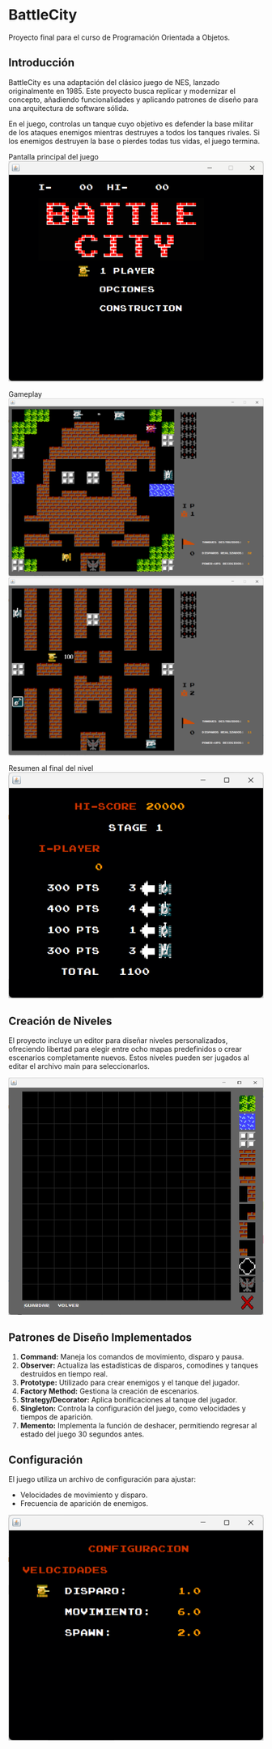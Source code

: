 # BattleCity
Proyecto final para el curso de Programación Orientada a Objetos.

## Introducción
BattleCity es una adaptación del clásico juego de NES, lanzado originalmente en 1985. Este proyecto busca replicar y modernizar el concepto, añadiendo funcionalidades y aplicando patrones de diseño para una arquitectura de software sólida.

En el juego, controlas un tanque cuyo objetivo es defender la base militar de los ataques enemigos mientras destruyes a todos los tanques rivales. Si los enemigos destruyen la base o pierdes todas tus vidas, el juego termina. 

Pantalla principal del juego
![Pantalla Principal](images/main.png)

Gameplay 
![Gameplay 1](images/gameplay1.png)
![Gameplay 2](images/gameplay2.png)

Resumen al final del nivel
![Estadísticas](images/stats.png)

## Creación de Niveles
El proyecto incluye un editor para diseñar niveles personalizados, ofreciendo libertad para elegir entre ocho mapas predefinidos o crear escenarios completamente nuevos. Estos niveles pueden ser jugados al editar el archivo main para seleccionarlos.

![Creación de Niveles](images/levelCreation.png)

## Patrones de Diseño Implementados
1. **Command:** Maneja los comandos de movimiento, disparo y pausa.
2. **Observer:** Actualiza las estadísticas de disparos, comodines y tanques destruidos en tiempo real.
3. **Prototype:** Utilizado para crear enemigos y el tanque del jugador.
4. **Factory Method:** Gestiona la creación de escenarios.
5. **Strategy/Decorator:** Aplica bonificaciones al tanque del jugador.
6. **Singleton:** Controla la configuración del juego, como velocidades y tiempos de aparición.
7. **Memento:** Implementa la función de deshacer, permitiendo regresar al estado del juego 30 segundos antes.

## Configuración
El juego utiliza un archivo de configuración para ajustar:
- Velocidades de movimiento y disparo.
- Frecuencia de aparición de enemigos.

![Configuración](images/config.png)